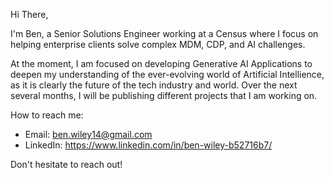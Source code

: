 Hi There,

I'm Ben, a Senior Solutions Engineer working at a Census where I focus on helping enterprise clients solve complex MDM, CDP, and AI challenges.

At the moment, I am focused on developing Generative AI Applications to deepen my understanding of the ever-evolving world of Artificial Intellience, as it is clearly the future of the tech industry and world.  Over the next several months, I will be publishing different projects that I am working on.

How to reach me:
- Email: ben.wiley14@gmail.com
- LinkedIn: https://www.linkedin.com/in/ben-wiley-b52716b7/

Don't hesitate to reach out!
